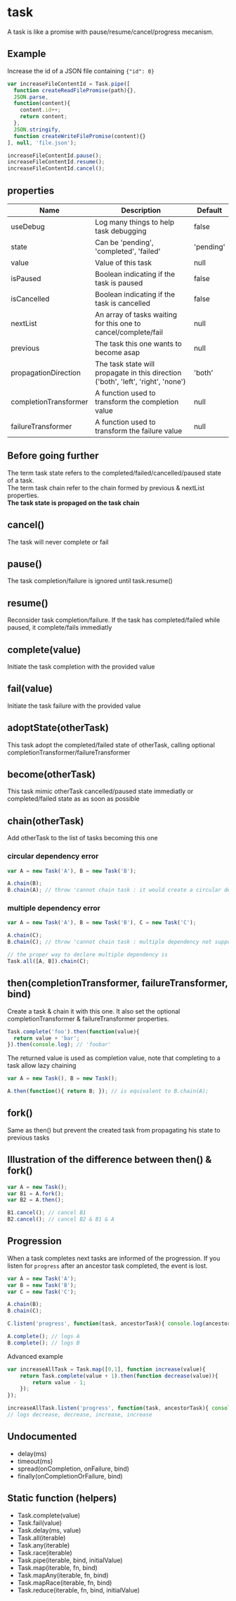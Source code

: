# task

A task is like a promise with pause/resume/cancel/progress mecanism.

## Example

Increase the id of a JSON file containing `{"id": 0}`

```javascript
var increaseFileContentId = Task.pipe([
  function createReadFilePromise(path){},
  JSON.parse,
  function(content){
    content.id++;
    return content;
  },
  JSON.stringify,
  function createWriteFilePromise(content){}
], null, 'file.json');

increaseFileContentId.pause();
increaseFileContentId.resume();
increaseFileContentId.cancel();
```

## properties

Name  | Description | Default
----- | --- | ---------
useDebug | Log many things to help task debugging | false
state | Can be 'pending', 'completed', 'failed' | 'pending'
value | Value of this task | null
isPaused  | Boolean indicating if the task is paused | false
isCancelled | Boolean indicating if the task is cancelled | false
nextList | An array of tasks waiting for this one to cancel/complete/fail | null
previous | The task this one wants to become asap | null
propagationDirection | The task state will propagate in this direction ('both', 'left', 'right', 'none') | 'both'
completionTransformer | A function used to transform the completion value | null
failureTransformer | A function used to transform the failure value | null

## Before going further

The term task state refers to the completed/failed/cancelled/paused state of a task.<br />
The term task chain refer to the chain formed by previous & nextList properties.<br />
**The task state is propaged on the task chain**

## cancel()

The task will never complete or fail

## pause()

The task completion/failure is ignored until task.resume()

## resume()

Reconsider task completion/failure. If the task has completed/failed while paused, it complete/fails immediatly

## complete(value)

Initiate the task completion with the provided value

## fail(value)

Initiate the task failure with the provided value

## adoptState(otherTask)

This task adopt the completed/failed state of otherTask, calling optional completionTransformer/failureTransformer

## become(otherTask)

This task mimic otherTask cancelled/paused state immediatly or completed/failed state as as soon as possible

## chain(otherTask)

Add otherTask to the list of tasks becoming this one

### circular dependency error

```javascript
var A = new Task('A'), B = new Task('B');

A.chain(B);
B.chain(A); // throw 'cannot chain task : it would create a circular dependency because [Task B] depends on [Task A]'
````

### multiple dependency error
```javascript
var A = new Task('A'), B = new Task('B'), C = new Task('C');

A.chain(C);
B.chain(C); // throw 'cannot chain task : multiple dependency not supported and [Task C] already depends on [Task A]'

// the proper way to declare multiple dependency is
Task.all([A, B]).chain(C);
```

## then(completionTransformer, failureTransformer, bind)

Create a task & chain it with this one. It also set the optional completionTransformer & failureTransformer properties.

```javascript
Task.complete('foo').then(function(value){
  return value + 'bar';
}).then(console.log); // 'foobar'
```

The returned value is used as completion value, note that completing to a task allow lazy chaining

```javascript
var A = new Task(), B = new Task();

A.then(function(){ return B; }); // is equivalent to B.chain(A);
```

## fork()

Same as then() but prevent the created task from propagating his state to previous tasks

## Illustration of the difference between then() & fork()

```javascript
var A = new Task();
var B1 = A.fork();
var B2 = A.then();

B1.cancel(); // cancel B1
B2.cancel(); // cancel B2 & B1 & A
```

## Progression

When a task completes next tasks are informed of the progression. If you listen for `progress` after an ancestor task completed, the event is lost.

```javascript
var A = new Task('A');
var B = new Task('B');
var C = new Task('C');

A.chain(B);
B.chain(C);

C.listen('progress', function(task, ancestorTask){ console.log(ancestorTask); });

A.complete(); // logs A
B.complete(); // logs B
```

Advanced example

```javascript
var increaseAllTask = Task.map([0,1], function increase(value){
	return Task.complete(value + 1).then(function decrease(value)){
		return value - 1;
	});
});

increaseAllTask.listen('progress', function(task, ancestorTask){ console.log(ancestorTask.name); });
// logs decrease, decrease, increase, increase
```

## Undocumented

- delay(ms)
- timeout(ms)
- spread(onCompletion, onFailure, bind)
- finally(onCompletionOrFailure, bind)

## Static function (helpers)

- Task.complete(value)
- Task.fail(value)
- Task.delay(ms, value)
- Task.all(iterable)
- Task.any(iterable)
- Task.race(iterable)
- Task.pipe(iterable, bind, initialValue)
- Task.map(iterable, fn, bind)
- Task.mapAny(iterable, fn, bind)
- Task.mapRace(iterable, fn, bind)
- Task.reduce(iterable, fn, bind, initialValue)
